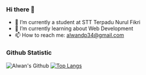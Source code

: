 ### Hi there 👋

- 🔭 I’m currently a student at STT Terpadu Nurul Fikri 
- 🌱 I’m currently learning about Web Development
- 📫 How to reach me: alwandp34@gmail.com

<!-- - 👯 I’m looking to collaborate on ...
- 🤔 I’m looking for help with ... 
- 💬 Ask me about ... 
- 😄 Pronouns: ... 
- ⚡ Fun fact: ... -->

### Github Statistic
![Alwan's Github](https://github-readme-stats.vercel.app/api?username=alwandp&show_icons=true)
[![Top Langs](https://github-readme-stats.vercel.app/api/top-langs/?username=alwandp&layout=compact&langs_count=8)](https://github.com/alwandp/github-readme-stats)
